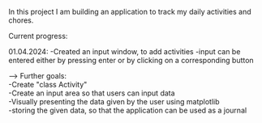 In this project I am building an application to track my daily activities and chores. 

Current progress:

01.04.2024:
-Created an input window, to add activities 
-input can be entered either by pressing enter or by clicking on a corresponding button

--> Further goals: <br>
              -Create "class Activity" <br>
              -Create an input area so that users can input data<br>
              -Visually presenting the data given by the user using matplotlib <br>
              -storing the given data, so that the application can be used as a journal<br>
              
